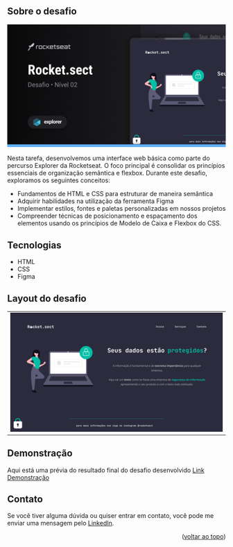 <a name="readme-top"></a>

## Sobre o desafio
![preview](.github/preview.png)

Nesta tarefa, desenvolvemos uma interface web básica como parte do percurso Explorer da Rocketseat.
O foco principal é consolidar os princípios essenciais de organização semântica e flexbox. 
Durante este desafio, exploramos os seguintes conceitos:

* Fundamentos de HTML e CSS para estruturar de maneira semântica
* Adquirir habilidades na utilização da ferramenta Figma
* Implementar estilos, fontes e paletas personalizadas em nossos projetos
* Compreender técnicas de posicionamento e espaçamento dos elementos usando os princípios de Modelo de Caixa e Flexbox do CSS.

## Tecnologias
- HTML
- CSS
- Figma


## Layout do desafio
<table>
  <tr>
    <td><img src=".github/screen.png"></td>
  </tr>   
</table>

## Demonstração
Aqui está uma prévia do resultado final do desafio desenvolvido
[Link Demonstração](https://rs-ferreira.github.io/Rocket.Sect/)


## Contato
Se você tiver alguma dúvida ou quiser entrar em contato, você pode me enviar uma mensagem pelo
[LinkedIn](https://www.linkedin.com/in/ronaldosf/).


<p align="right">(<a href="#readme-top">voltar ao topo</a>)</p>


